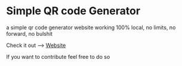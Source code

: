 # Simple QR code Generator
a simple qr code generator website working 100% local, no limits, no forward, no bulshit

Check it out --> [Website](https://qr.maierfabian.de)


If you want to contribute feel free to do so
